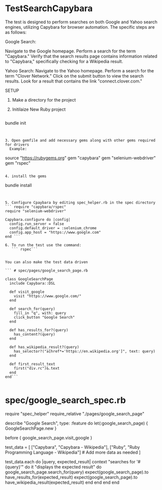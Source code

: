 # TestSearchCapybara

The test is designed to perform searches on both Google and Yahoo search engines, utilizing Capybara for browser automation. The specific steps are as follows:

Google Search:

Navigate to the Google homepage.
Perform a search for the term "Capybara."
Verify that the search results page contains information related to "Capybara," specifically checking for a Wikipedia result.

Yahoo Search:
Navigate to the Yahoo homepage.
Perform a search for the term "Clover Network."
Click on the submit button to view the search results.
Look for a result that contains the link "connect.clover.com."

SETUP

1. Make a directory for the project

2. Initilaize New Ruby project
   ```
bundle init
```


3. Open gemfile and add necessary gems along with other gems required for drivers
  Example:
```
  source "https://rubygems.org"
  gem "capybara"
  gem "selenium-webdriver"
  gem "rspec"
```

4. install the gems
```
bundle install
```


5. Configure Cpaybara by editing spec_helper.rb in the spec directory
``` require "capybara/rspec"
require "selenium-webdriver"

Capybara.configure do |config|
  config.run_server = false
  config.default_driver = :selenium_chrome
  config.app_host = "https://www.google.com"
end ```

6. To run the test use the command:
   ``` rspec```


You can also make the test data driven

``` # spec/pages/google_search_page.rb

class GoogleSearchPage
  include Capybara::DSL

  def visit_google
    visit "https://www.google.com/"
  end

  def search_for(query)
    fill_in "q", with: query
    click_button "Google Search"
  end

  def has_results_for?(query)
    has_content?(query)
  end

  def has_wikipedia_result?(query)
    has_selector?("a[href*='https://en.wikipedia.org']", text: query)
  end

  def first_result_text
    first("div.rc")&.text
  end
end```


```
# spec/google_search_spec.rb

require "spec_helper"
require_relative "./pages/google_search_page"

describe "Google Search", type: :feature do
  let(:google_search_page) { GoogleSearchPage.new }

  before { google_search_page.visit_google }

  test_data = [
    ["Capybara", "Capybara - Wikipedia"],
    ["Ruby", "Ruby Programming Language - Wikipedia"]
    # Add more data as needed
  ]

  test_data.each do |query, expected_result|
    context "searches for '#{query}'" do
      it "displays the expected result" do
        google_search_page.search_for(query)
        expect(google_search_page).to have_results_for(expected_result)
        expect(google_search_page).to have_wikipedia_result(expected_result)
      end
    end
  end
end
```
